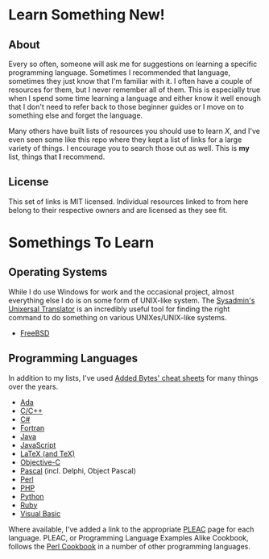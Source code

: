 # Learn Something New!

## About

Every so often, someone will ask me for suggestions on learning a specific programming language. Sometimes I recommended that language, sometimes they just know that I'm familiar with it. I often have a couple of resources for them, but I never remember all of them. This is especially true when I spend some time learning a language and either know it well enough that I don't need to refer back to those beginner guides or I move on to something else and forget the language.

Many others have built lists of resources you should use to learn _X_, and I've even seen some like this repo where they kept a list of links for a large variety of things. I encourage you to search those out as well. This is **my** list, things that **I** recommend.

## License

This set of links is MIT licensed. Individual resources linked to from here belong to their respective owners and are licensed as they see fit.

# Somethings To Learn

## Operating Systems

While I do use Windows for work and the occasional project, almost everything else I do is on some form of UNIX-like system. The [Sysadmin's Unixersal Translator](http://bhami.com/rosetta.html) is an incredibly useful tool for finding the right command to do something on various UNIXes/UNIX-like systems.

+ [FreeBSD](https://github.com/rnelson/learnsomethingnew/blob/master/operating_systems/freebsd.md)

## Programming Languages

In addition to my lists, I've used [Added Bytes' cheat sheets](https://www.addedbytes.com/cheat-sheets/) for many things over the years.

+ [Ada](https://github.com/rnelson/learnsomethingnew/blob/master/programming_languages/ada.md)
+ [C/C++](https://github.com/rnelson/learnsomethingnew/blob/master/programming_languages/cpp.md)
+ [C#](https://github.com/rnelson/learnsomethingnew/blob/master/programming_languages/csharp.md)
+ [Fortran](https://github.com/rnelson/learnsomethingnew/blob/master/programming_languages/fortran.md)
+ [Java](https://github.com/rnelson/learnsomethingnew/blob/master/programming_languages/java.md)
+ [JavaScript](https://github.com/rnelson/learnsomethingnew/blob/master/programming_languages/javascript.md)
+ [LaTeX (and TeX)](https://github.com/rnelson/learnsomethingnew/blob/master/programming_languages/latex.md)
+ [Objective-C](https://github.com/rnelson/learnsomethingnew/blob/master/programming_languages/objc.md)
+ [Pascal](https://github.com/rnelson/learnsomethingnew/blob/master/programming_languages/pascal.md) (incl. Delphi, Object Pascal)
+ [Perl](https://github.com/rnelson/learnsomethingnew/blob/master/programming_languages/perl.md)
+ [PHP](https://github.com/rnelson/learnsomethingnew/blob/master/programming_languages/php.md)
+ [Python](https://github.com/rnelson/learnsomethingnew/blob/master/programming_languages/python.md)
+ [Ruby](https://github.com/rnelson/learnsomethingnew/blob/master/programming_languages/ruby.md)
+ [Visual Basic](https://github.com/rnelson/learnsomethingnew/blob/master/programming_languages/vb.md)

Where available, I've added a link to the appropriate [PLEAC](http://pleac.sourceforge.net) page for each language. PLEAC, or Programming Language Examples Alike Cookbook, follows the [Perl Cookbook](http://www.oreilly.com/catalog/cookbook) in a number of other programming languages.
